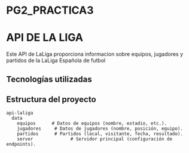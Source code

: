 # PG2_PRACTICA3

# API DE LA LIGA
 
 Este API de LaLiga proporciona informacion sobre equipos, jugadores y partidos de la LaLiga Española de futbol

## Tecnologías utilizadas



## Estructura del proyecto

```
api-laliga  
  data  
    equipos      # Datos de equipos (nombre, estadio, etc.).  
    jugadores     # Datos de jugadores (nombre, posición, equipo).  
    partidos      # Partidos (local, visitante, fecha, resultado).  
    server              # Servidor principal (configuración de endpoints).  
```